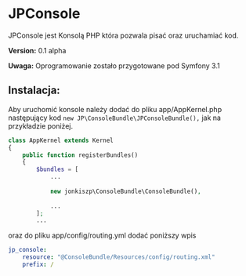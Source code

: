 JPConsole
=========

JPConsole jest Konsolą PHP która pozwala pisać oraz uruchamiać kod.

**Version:** 0.1 alpha

**Uwaga:** Oprogramowanie zostało przygotowane pod Symfony 3.1

Instalacja:
-----------

Aby uruchomić konsole należy dodać do pliku app/AppKernel.php  następujący kod ```new JP\ConsoleBundle\JPConsoleBundle(),``` jak na przykładzie poniżej.

```php
class AppKernel extends Kernel
{
    public function registerBundles()
    {
        $bundles = [
            ...
            
            new jonkiszp\ConsoleBundle\ConsoleBundle(),
            
            ...
        ];
        ...
```

oraz do pliku app/config/routing.yml dodać poniższy wpis

```yml
jp_console:
    resource: "@ConsoleBundle/Resources/config/routing.xml"
    prefix: /
    
```